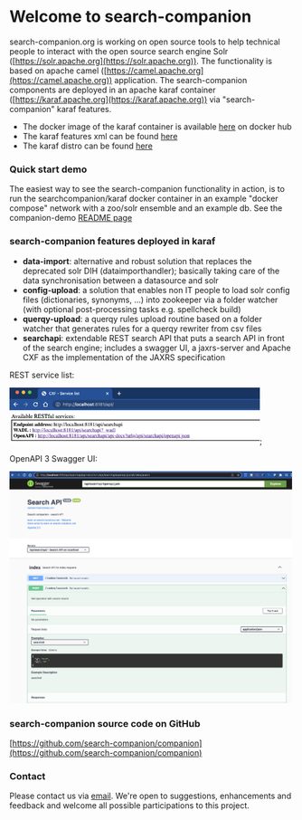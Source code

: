# Welcome to search-companion

search-companion.org is working on open source tools to help technical people to interact with the open source search engine Solr ([https://solr.apache.org](https://solr.apache.org)).
The functionality is based on apache camel ([https://camel.apache.org](https://camel.apache.org)) application.
The search-companion components are deployed in an apache karaf container ([https://karaf.apache.org](https://karaf.apache.org)) via "search-companion" karaf features.

- The docker image of the karaf container is available [here](https://hub.docker.com/repository/docker/searchcompanion/karaf) on docker hub
- The karaf features xml can be found [here](https://mvn.search-companion.org/mvnrepo/companion/org/search-companion/companion-karaf-features/0.8.5/companion-karaf-features-0.8.5-features.xml/)
- The karaf distro can be found [here](https://mvn.search-companion.org/mvnrepo/companion/org/search-companion/companion-karaf/0.8.5/companion-karaf-0.8.5.tar.gz)

### Quick start demo
The easiest way to see the search-companion functionality in action, is to run the searchcompanion/karaf docker container in an example "docker compose" network with a zoo/solr ensemble and an example db.
See the companion-demo [README page](https://github.com/search-companion/companion-demo)

### search-companion features deployed in karaf

- **data-import**: alternative and robust solution that replaces the deprecated solr DIH (dataimporthandler); basically taking care of the data synchronisation between a datasource and solr
- **config-upload**: a solution that enables non IT people to load solr config files (dictionaries, synonyms, ...) into zookeeper via a folder watcher (with optional post-processing tasks e.g. spellcheck build)
- **querqy-upload**: a querqy rules upload routine based on a folder watcher that generates rules for a querqy rewriter from csv files
- **searchapi**: extendable REST search API that puts a search API in front of the search engine; includes a swagger UI, a jaxrs-server and Apache CXF as the implementation of the JAXRS specification 

REST service list:

<img height="100px" src="./assets/searchapi-cxf-servicelist.png"/>; 

OpenAPI 3 Swagger UI: 

<img src="./assets/searchapi-swagger-openapi.png" title="searchapi-swagger-openapi" width="500px" alt="searchapi-swagger-openapi"/>

### search-companion source code on GitHub

[https://github.com/search-companion/companion](https://github.com/search-companion/companion)

### Contact

Please contact us via [email](mailto:info@search-companion.org).
We're open to suggestions, enhancements and feedback and welcome all possible participations to this project.
